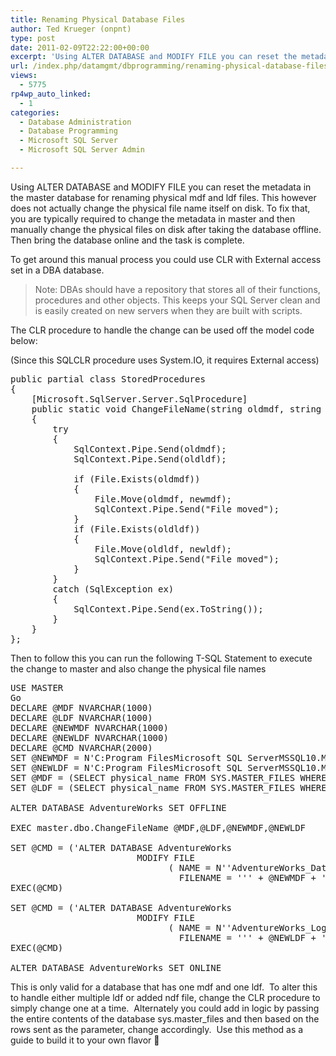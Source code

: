 ```yaml
---
title: Renaming Physical Database Files
author: Ted Krueger (onpnt)
type: post
date: 2011-02-09T22:22:00+00:00
excerpt: 'Using ALTER DATABASE and MODIFY FILE you can reset the metadata in the master database for renaming physical mdf and ldf files. This however does not actually change the physical file name itself on disk. To fix that, you are typically required to change the metadata in master and then manually change the physical files on disk after taking the database offline.  Then bring the database online and the task is complete.'
url: /index.php/datamgmt/dbprogramming/renaming-physical-database-files/
views:
  - 5775
rp4wp_auto_linked:
  - 1
categories:
  - Database Administration
  - Database Programming
  - Microsoft SQL Server
  - Microsoft SQL Server Admin

---
```

Using ALTER DATABASE and MODIFY FILE you can reset the metadata in the master database for renaming physical mdf and ldf files. This however does not actually change the physical file name itself on disk. To fix that, you are typically required to change the metadata in master and then manually change the physical files on disk after taking the database offline.  Then bring the database online and the task is complete.

To get around this manual process you could use CLR with External access set in a DBA database.

> <span class="MT_red">Note: DBAs should have a repository that stores all of their functions, procedures and other objects. This keeps your SQL Server clean and is easily created on new servers when they are built with scripts.</span> 

The CLR procedure to handle the change can be used off the model code below:

(Since this SQLCLR procedure uses System.IO, it requires External access)

<pre>public partial class StoredProcedures
{
    [Microsoft.SqlServer.Server.SqlProcedure]
    public static void ChangeFileName(string oldmdf, string oldldf, string newmdf, string newldf)
    {
        try
        {
            SqlContext.Pipe.Send(oldmdf);
            SqlContext.Pipe.Send(oldldf);
 
            if (File.Exists(oldmdf))
            {
                File.Move(oldmdf, newmdf);
                SqlContext.Pipe.Send("File moved");
            }
            if (File.Exists(oldldf))
            {
                File.Move(oldldf, newldf);
                SqlContext.Pipe.Send("File moved");
            }
        }
        catch (SqlException ex)
        {
            SqlContext.Pipe.Send(ex.ToString());
        }
    }
};</pre>

Then to follow this you can run the following T-SQL Statement to execute the change to master and also change the physical file names 

<pre>USE MASTER
Go
DECLARE @MDF NVARCHAR(1000)
DECLARE @LDF NVARCHAR(1000)
DECLARE @NEWMDF NVARCHAR(1000)
DECLARE @NEWLDF NVARCHAR(1000)
DECLARE @CMD NVARCHAR(2000)
SET @NEWMDF = N'C:Program FilesMicrosoft SQL ServerMSSQL10.MSSQLSERVERMSSQLDATAAdventureWorks_Data.mdf'
SET @NEWLDF = N'C:Program FilesMicrosoft SQL ServerMSSQL10.MSSQLSERVERMSSQLDATAAdventureWorks_Log.ldf'
SET @MDF = (SELECT physical_name FROM SYS.MASTER_FILES WHERE database_id = DB_ID('AdventureWorks') AND type_desc = N'ROWS')
SET @LDF = (SELECT physical_name FROM SYS.MASTER_FILES WHERE database_id = DB_ID('AdventureWorks') AND type_desc = N'LOG')
 
ALTER DATABASE AdventureWorks SET OFFLINE
 
EXEC master.dbo.ChangeFileName @MDF,@LDF,@NEWMDF,@NEWLDF
 
SET @CMD = ('ALTER DATABASE AdventureWorks
                        MODIFY FILE
                              ( NAME = N''AdventureWorks_Data'',
                                FILENAME = ''' + @NEWMDF + ''')')
EXEC(@CMD)
 
SET @CMD = ('ALTER DATABASE AdventureWorks
                        MODIFY FILE
                              ( NAME = N''AdventureWorks_Log'' ,
                                FILENAME = ''' + @NEWLDF + ''')')
EXEC(@CMD)
 
ALTER DATABASE AdventureWorks SET ONLINE</pre>

This is only valid for a database that has one mdf and one ldf.  To alter this to handle either multiple ldf or added ndf file, change the CLR procedure to simply change one at a time.  Alternately you could add in logic by passing the entire contents of the database sys.master_files and then based on the rows sent as the parameter, change accordingly.  Use this method as a guide to build it to your own flavor 🙂

 

 